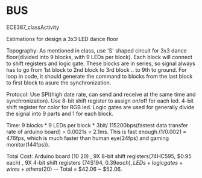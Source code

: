 # BUS
ECE387_classActivity

Estimations for design a 3x3 LED dance floor

Topography: 
As mentioned in class, use 'S' shaped circuit for 3x3 dance floor(divided into 9 blocks, with 9 LEDs per block). Each block will connect to shift registers and logic gate. These blocks are in series, so signal always has to go from 1st block to 2nd block to 3rd block .. to 9th to ground. For loop in code, it should generate the command to blocks from the last block to first block to asure the synchronization.

Protocol:
Use SPI(high date rate, can send and receive at the same time and synchronization). Use 8-bit shift register to assign on/off for each led. 4-bit shift register for color for RGB led. Logic gates are used for generally divide the signal into 9 parts and 1 for each block. 

Time:
9 blocks * 9 LEDs per block * 3bit/ 115200bps(fastest data transfer rate of arduino board) = 0.0021s = 2.1ms. This is fast enough.(1/0.0021 = 476fps, which is much faster than human eye(24fps) and gaming monitor(144fps)).

Total Cost:
Arduino board ($10~$20) , 9X 8-bit shift registers(74HC595, $0.95 each) , 9X 4-bit shift registers (74S194, $0.39 each) , LEDs + logic gates + wires + others ($20) -- Total = $42.06 ~ $52.06.

